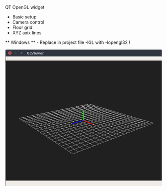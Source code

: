 QT OpenGL widget

* Basic setup
* Camera control
* Floor grid
* XYZ axix lines

** Windows ** - Replace in project file -lGL with -lopengl32 !

![promisechains](https://github.com/alexandarZ/OpenGL-widget/blob/master/Screenshot.png)
